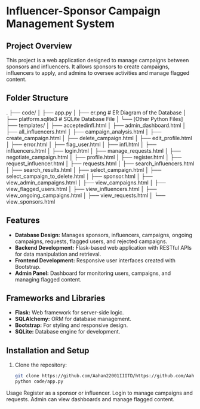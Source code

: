 # Influencer-Sponsor Campaign Management System

## Project Overview

This project is a web application designed to manage campaigns between sponsors and influencers. It allows sponsors to create campaigns, influencers to apply, and admins to oversee activities and manage flagged content.

## Folder Structure

.
├── code/
│ ├── app.py
│ ├── er.png # ER Diagram of the Database
│ ├── platform.sqlite3 # SQLite Database File
│ └── [Other Python Files]
├── templates/
│ ├── acceptedinfl.html
│ ├── admin_dashboard.html
│ ├── all_influencers.html
│ ├── campaign_analysis.html
│ ├── create_campaign.html
│ ├── delete_campaign.html
│ ├── edit_profile.html
│ ├── error.html
│ ├── flag_user.html
│ ├── infl.html
│ ├── influencers.html
│ ├── login.html
│ ├── manage_requests.html
│ ├── negotiate_campaign.html
│ ├── profile.html
│ ├── register.html
│ ├── request_influencer.html
│ ├── requests.html
│ ├── search_influencers.html
│ ├── search_results.html
│ ├── select_campaign.html
│ ├── select_campaign_to_delete.html
│ ├── sponsor.html
│ ├── view_admin_campaigns.html
│ ├── view_campaigns.html
│ ├── view_flagged_users.html
│ ├── view_influencers.html
│ ├── view_ongoing_campaigns.html
│ ├── view_requests.html
│ └── view_sponsors.html

## Features

- **Database Design:** Manages sponsors, influencers, campaigns, ongoing campaigns, requests, flagged users, and rejected campaigns.
- **Backend Development:** Flask-based web application with RESTful APIs for data manipulation and retrieval.
- **Frontend Development:** Responsive user interfaces created with Bootstrap.
- **Admin Panel:** Dashboard for monitoring users, campaigns, and managing flagged content.

## Frameworks and Libraries

- **Flask:** Web framework for server-side logic.
- **SQLAlchemy:** ORM for database management.
- **Bootstrap:** For styling and responsive design.
- **SQLite:** Database engine for development.

## Installation and Setup

1. Clone the repository:
   ```bash
   git clone https://github.com/Aahan22001IIITD/https://github.com/Aahan22001IIITD/SponsorMatch
   python code/app.py
   ```
Usage
Register as a sponsor or influencer.
Login to manage campaigns and requests.
Admin can view dashboards and manage flagged content.
